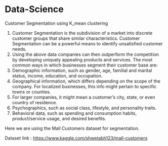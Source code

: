 # Data-Science
Customer Segmentation using K_mean clustering


1. Customer Segmentation is the subdivision of a market into discrete customer groups that share similar characteristics. Customer Segmentation can be a powerful means to identify unsatisfied customer needs.
2.  Using the above data companies can then outperform the competition by developing uniquely appealing products and services.
The most common ways in which businesses segment their customer base are:
1. Demographic information, such as gender, age, familial and marital status, income, education, and occupation.
2. Geographical information, which differs depending on the scope of the company. For localized businesses, this info might pertain to specific towns or counties. 
3. For larger companies, it might mean a customer’s city, state, or even country of residence.
4. Psychographics, such as social class, lifestyle, and personality traits.
5. Behavioral data, such as spending and consumption habits, product/service usage, and desired benefits.

Here we are using the Mall Customers dataset for segmentation.

Dataset link : https://www.kaggle.com/shwetabh123/mall-customers
